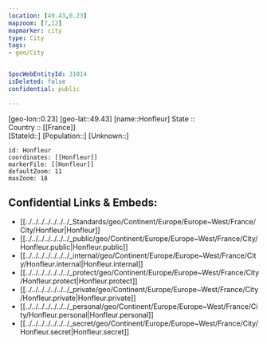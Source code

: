 ```yaml
---
location: [49.43,0.23] 
mapzoom: [7,12] 
mapmarker: city 
type: City
tags:
- geo/City


SpocWebEntityId: 31014
isDeleted: false
confidential: public

---
```

[geo-lon::0.23] 
[geo-lat::49.43] 
[name::Honfleur] 
State ::  
Country :: [[France]]  
[StateId::] 
[Population::] 
[Unknown::] 


```leaflet
id: Honfleur
coordinates: [[Honfleur]] 
markerFile: [[Honfleur]] 
defaultZoom: 11 
maxZoom: 18
```


## Confidential Links & Embeds: 
- [[../../../../../../../_Standards/geo/Continent/Europe/Europe~West/France/City/Honfleur|Honfleur]] 
- [[../../../../../../../_public/geo/Continent/Europe/Europe~West/France/City/Honfleur.public|Honfleur.public]] 
- [[../../../../../../../_internal/geo/Continent/Europe/Europe~West/France/City/Honfleur.internal|Honfleur.internal]] 
- [[../../../../../../../_protect/geo/Continent/Europe/Europe~West/France/City/Honfleur.protect|Honfleur.protect]] 
- [[../../../../../../../_private/geo/Continent/Europe/Europe~West/France/City/Honfleur.private|Honfleur.private]] 
- [[../../../../../../../_personal/geo/Continent/Europe/Europe~West/France/City/Honfleur.personal|Honfleur.personal]] 
- [[../../../../../../../_secret/geo/Continent/Europe/Europe~West/France/City/Honfleur.secret|Honfleur.secret]] 
